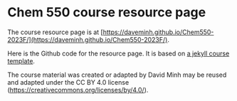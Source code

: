# Chem 550 course resource page

The course resource page is at [https://daveminh.github.io/Chem550-2023F/](https://daveminh.github.io/Chem550-2023F/).

Here is the Github code for the resource page. It is based on [a jekyll course template](https://github.com/kazemnejad/jekyll-course-website-template).

The course material was created or adapted by David Minh may be reused and adapted under the CC BY 4.0 license (https://creativecommons.org/licenses/by/4.0/).

